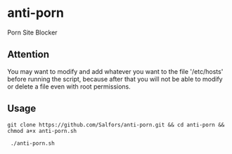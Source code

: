 # anti-porn
Porn Site Blocker 
## Attention
You may want to modify and add whatever you want to the file '/etc/hosts' before running the script, because after that you will not be able to modify or delete a file even with root permissions. 

## Usage

 ```
 git clone https://github.com/Salfors/anti-porn.git && cd anti-porn && chmod a+x anti-porn.sh
 ```
    
 ```
  ./anti-porn.sh
  ```
# 
    
